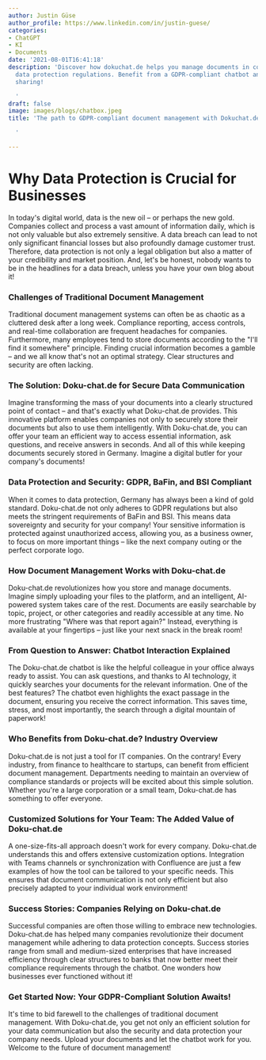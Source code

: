 ```yaml
---
author: Justin Güse
author_profile: https://www.linkedin.com/in/justin-guese/
categories:
- ChatGPT
- KI
- Documents
date: '2021-08-01T16:41:18'
description: 'Discover how dokuchat.de helps you manage documents in compliance with
  data protection regulations. Benefit from a GDPR-compliant chatbot and easy knowledge
  sharing!

  '
draft: false
image: images/blogs/chatbox.jpeg
title: 'The path to GDPR-compliant document management with Dokuchat.de

  '

---
```

# Why Data Protection is Crucial for Businesses

In today's digital world, data is the new oil – or perhaps the new gold. Companies collect and process a vast amount of information daily, which is not only valuable but also extremely sensitive. A data breach can lead to not only significant financial losses but also profoundly damage customer trust. Therefore, data protection is not only a legal obligation but also a matter of your credibility and market position. And, let's be honest, nobody wants to be in the headlines for a data breach, unless you have your own blog about it!

### Challenges of Traditional Document Management

Traditional document management systems can often be as chaotic as a cluttered desk after a long week. Compliance reporting, access controls, and real-time collaboration are frequent headaches for companies.  Furthermore, many employees tend to store documents according to the "I'll find it somewhere" principle.  Finding crucial information becomes a gamble – and we all know that's not an optimal strategy. Clear structures and security are often lacking.

### The Solution: Doku-chat.de for Secure Data Communication

Imagine transforming the mass of your documents into a clearly structured point of contact – and that's exactly what Doku-chat.de provides. This innovative platform enables companies not only to securely store their documents but also to use them intelligently. With Doku-chat.de, you can offer your team an efficient way to access essential information, ask questions, and receive answers in seconds. And all of this while keeping documents securely stored in Germany.  Imagine a digital butler for your company's documents!

### Data Protection and Security: GDPR, BaFin, and BSI Compliant

When it comes to data protection, Germany has always been a kind of gold standard. Doku-chat.de not only adheres to GDPR regulations but also meets the stringent requirements of BaFin and BSI. This means data sovereignty and security for your company! Your sensitive information is protected against unauthorized access, allowing you, as a business owner, to focus on more important things – like the next company outing or the perfect corporate logo.

### How Document Management Works with Doku-chat.de

Doku-chat.de revolutionizes how you store and manage documents. Imagine simply uploading your files to the platform, and an intelligent, AI-powered system takes care of the rest. Documents are easily searchable by topic, project, or other categories and readily accessible at any time. No more frustrating "Where was that report again?"  Instead, everything is available at your fingertips – just like your next snack in the break room!

### From Question to Answer: Chatbot Interaction Explained

The Doku-chat.de chatbot is like the helpful colleague in your office always ready to assist. You can ask questions, and thanks to AI technology, it quickly searches your documents for the relevant information. One of the best features? The chatbot even highlights the exact passage in the document, ensuring you receive the correct information. This saves time, stress, and most importantly, the search through a digital mountain of paperwork!

### Who Benefits from Doku-chat.de? Industry Overview

Doku-chat.de is not just a tool for IT companies.  On the contrary! Every industry, from finance to healthcare to startups, can benefit from efficient document management. Departments needing to maintain an overview of compliance standards or projects will be excited about this simple solution. Whether you're a large corporation or a small team, Doku-chat.de has something to offer everyone.

### Customized Solutions for Your Team: The Added Value of Doku-chat.de

A one-size-fits-all approach doesn't work for every company. Doku-chat.de understands this and offers extensive customization options. Integration with Teams channels or synchronization with Confluence are just a few examples of how the tool can be tailored to your specific needs. This ensures that document communication is not only efficient but also precisely adapted to your individual work environment!

### Success Stories: Companies Relying on Doku-chat.de

Successful companies are often those willing to embrace new technologies. Doku-chat.de has helped many companies revolutionize their document management while adhering to data protection concepts. Success stories range from small and medium-sized enterprises that have increased efficiency through clear structures to banks that now better meet their compliance requirements through the chatbot. One wonders how businesses ever functioned without it!

### Get Started Now: Your GDPR-Compliant Solution Awaits!

It's time to bid farewell to the challenges of traditional document management. With Doku-chat.de, you get not only an efficient solution for your data communication but also the security and data protection your company needs. Upload your documents and let the chatbot work for you. Welcome to the future of document management!
